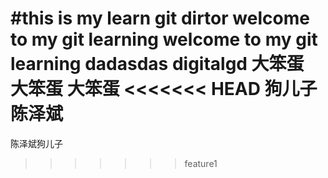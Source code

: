 #this is my learn git dirtor
welcome to my git learning
welcome to my git learning
dadasdas
digitalgd
大笨蛋
大笨蛋
大笨蛋
<<<<<<< HEAD
狗儿子陈泽斌
=======
陈泽斌狗儿子
>>>>>>> feature1
